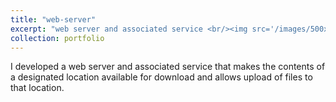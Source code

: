 ```yaml
---
title: "web-server"
excerpt: "web server and associated service <br/><img src='/images/500x300.png'>"
collection: portfolio
---
```


I developed a web server and associated service that makes the contents of a designated location available for download and allows upload of files to that location.
